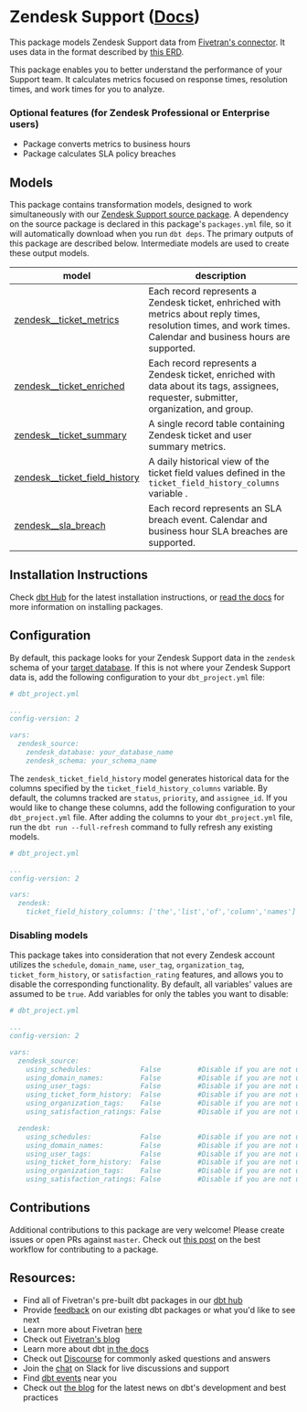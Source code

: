 # Zendesk Support ([Docs](https://dbt-zendesk.netlify.app/))

This package models Zendesk Support data from [Fivetran's connector](https://fivetran.com/docs/applications/zendesk). It uses data in the format described by [this ERD](https://fivetran.com/docs/applications/zendesk#schemainformation).

This package enables you to better understand the performance of your Support team. It calculates metrics focused on response times, resolution times, and work times for you to analyze. 

### Optional features (for Zendesk Professional or Enterprise users)
- Package converts metrics to business hours
- Package calculates SLA policy breaches

## Models

This package contains transformation models, designed to work simultaneously with our [Zendesk Support source package](https://github.com/fivetran/dbt_zendesk_source). A dependency on the source package is declared in this package's `packages.yml` file, so it will automatically download when you run `dbt deps`. The primary outputs of this package are described below. Intermediate models are used to create these output models.

| **model**                    | **description**                                                                                                                                                 |
| ---------------------------- | --------------------------------------------------------------------------------------------------------------------------------------------------------------- |
| [zendesk__ticket_metrics](https://github.com/fivetran/dbt_zendesk/blob/master/models/zendesk__ticket_metrics.sql)       | Each record represents a Zendesk ticket, enhriched with metrics about reply times, resolution times, and work times.  Calendar and business hours are supported.  |
| [zendesk__ticket_enriched](https://github.com/fivetran/dbt_zendesk/blob/master/models/zendesk__ticket_enriched.sql)      | Each record represents a Zendesk ticket, enriched with data about its tags, assignees, requester, submitter, organization, and group.                           |
| [zendesk__ticket_summary](https://github.com/fivetran/dbt_zendesk/blob/master/models/zendesk__ticket_summary.sql)           | A single record table containing Zendesk ticket and user summary metrics.                                                              |
| [zendesk__ticket_field_history](https://github.com/fivetran/dbt_zendesk/blob/master/models/zendesk__ticket_field_history.sql) | A daily historical view of the ticket field values defined in the `ticket_field_history_columns` variable .                                                        |
| [zendesk__sla_breach](https://github.com/fivetran/dbt_zendesk/blob/master/models/zendesk__sla_breach.sql)           | Each record represents an SLA breach event. Calendar and business hour SLA breaches are supported.                                                              |

## Installation Instructions
Check [dbt Hub](https://hub.getdbt.com/) for the latest installation instructions, or [read the docs](https://docs.getdbt.com/docs/package-management) for more information on installing packages.

## Configuration
By default, this package looks for your Zendesk Support data in the `zendesk` schema of your [target database](https://docs.getdbt.com/docs/running-a-dbt-project/using-the-command-line-interface/configure-your-profile). If this is not where your Zendesk Support data is, add the following configuration to your `dbt_project.yml` file:

```yml
# dbt_project.yml

...
config-version: 2

vars:
  zendesk_source:
    zendesk_database: your_database_name
    zendesk_schema: your_schema_name 
```

The `zendesk_ticket_field_history` model generates historical data for the columns specified by the `ticket_field_history_columns` variable. By default, the columns tracked are `status`, `priority`, and `assignee_id`.  If you would like to change these columns, add the following configuration to your `dbt_project.yml` file.  After adding the columns to your `dbt_project.yml` file, run the `dbt run --full-refresh` command to fully refresh any existing models.

```yml
# dbt_project.yml

...
config-version: 2

vars:
  zendesk:
    ticket_field_history_columns: ['the','list','of','column','names']
```

### Disabling models

This package takes into consideration that not every Zendesk account utilizes the `schedule`, `domain_name`, `user_tag`, `organization_tag`, `ticket_form_history`, or `satisfaction_rating` features, and allows you to disable the corresponding functionality. By default, all variables' values are assumed to be `true`. Add variables for only the tables you want to disable:

```yml
# dbt_project.yml

...
config-version: 2

vars:
  zendesk_source:
    using_schedules:            False         #Disable if you are not using schedules
    using_domain_names:         False         #Disable if you are not using domain names
    using_user_tags:            False         #Disable if you are not using user tags
    using_ticket_form_history:  False         #Disable if you are not using ticket form history
    using_organization_tags:    False         #Disable if you are not using organization tags
    using_satisfaction_ratings: False         #Disable if you are not using satisfaction ratings

  zendesk:
    using_schedules:            False         #Disable if you are not using schedules
    using_domain_names:         False         #Disable if you are not using domain names
    using_user_tags:            False         #Disable if you are not using user tags
    using_ticket_form_history:  False         #Disable if you are not using ticket form history
    using_organization_tags:    False         #Disable if you are not using organization tags
    using_satisfaction_ratings: False         #Disable if you are not using satisfaction ratings
```

## Contributions

Additional contributions to this package are very welcome! Please create issues
or open PRs against `master`. Check out 
[this post](https://discourse.getdbt.com/t/contributing-to-a-dbt-package/657) 
on the best workflow for contributing to a package.

## Resources:
- Find all of Fivetran's pre-built dbt packages in our [dbt hub](https://hub.getdbt.com/fivetran/)
- Provide [feedback](https://www.surveymonkey.com/r/DQ7K7WW) on our existing dbt packages or what you'd like to see next
- Learn more about Fivetran [here](https://fivetran.com/docs)
- Check out [Fivetran's blog](https://fivetran.com/blog)
- Learn more about dbt [in the docs](https://docs.getdbt.com/docs/introduction)
- Check out [Discourse](https://discourse.getdbt.com/) for commonly asked questions and answers
- Join the [chat](http://slack.getdbt.com/) on Slack for live discussions and support
- Find [dbt events](https://events.getdbt.com) near you
- Check out [the blog](https://blog.getdbt.com/) for the latest news on dbt's development and best practices
